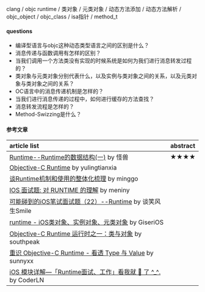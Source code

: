 clang / objc runtime / 类对象 / 元类对象 / 动态方法添加 / 动态方法解析 / objc_object / objc_class / isa指针 / method_t

#### questions
- 编译型语言与objc这种动态类型语言之间的区别是什么？
- 消息传递与函数调用有怎样的区别？
- 当我们调用一个方法类没有实现的时候系统是如何为我们进行消息转发过程的？
- 类对象与元类对象分别代表什么，以及实例与类对象之间的关系，以及元类对象与类对象之间的关系？
- OC语言中的消息传递机制是怎样的？
- 当我们进行消息传递的过程中，如何进行缓存的方法查找？
- 消息转发流程是怎样的？
- Method-Swizzing是什么？

#### 参考文章
article list | abstract
:-- | :--:
[Runtime--Runtime的数据结构(一)](https://xiaopengmonsters.github.io/2017/08/16/Runtime--%E7%B1%BB%E5%AF%B9%E8%B1%A1%E4%B8%8E%E5%85%83%E7%B1%BB%E5%AF%B9%E8%B1%A1/) by 怪兽 | ★★★★ |
[Objective-C Runtime](http://yulingtianxia.com/blog/2014/11/05/objective-c-runtime/) by yulingtianxia |
[谈Runtime机制和使用的整体化梳理](https://www.jianshu.com/p/8916ad5662a2) by minggo |
[IOS 面试题: 对 RUNTIME 的理解](https://meniny.cn/posts/iOS_knowledge_018/) by meniny |
[可能碰到的iOS笔试面试题（22）--Runtime](https://www.jianshu.com/p/82860fd8222c) by 谈笑风生Smile |
[runtime - iOS类对象、实例对象、元类对象](https://www.jianshu.com/p/40c0ca04fb20) by GiseriOS |
[Objective-C Runtime 运行时之一：类与对象](http://southpeak.github.io/2014/10/25/objective-c-runtime-1/) by southpeak |
[重识 Objective-C Runtime - 看透 Type 与 Value](http://blog.sunnyxx.com/2016/08/13/reunderstanding-runtime-1/) by sunnyxx |
[iOS 模块详解—「Runtime面试、工作」看我就 🐒 了 ^_^.](https://juejin.im/entry/590832eb5c497d00584ddcb7) by CoderLN |

